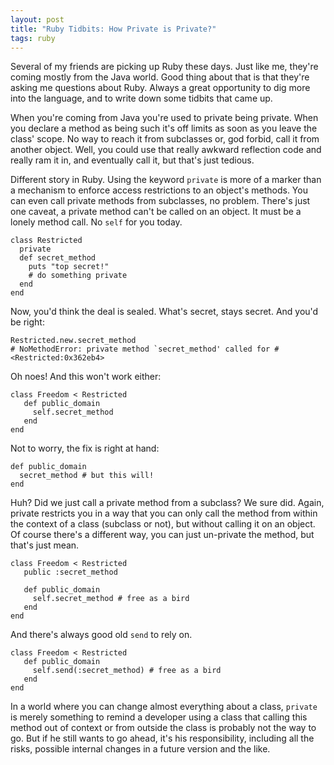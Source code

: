 ```yaml
---
layout: post
title: "Ruby Tidbits: How Private is Private?"
tags: ruby
---
```

Several of my friends are picking up Ruby these days. Just like me, they're coming mostly from the Java world. Good thing about that is that they're asking me questions about Ruby. Always a great opportunity to dig more into the language, and to write down some tidbits that came up.

When you're coming from Java you're used to private being private. When you declare a method as being such it's off limits as soon as you leave the class' scope. No way to reach it from subclasses or, god forbid, call it from another object. Well, you could use that really awkward reflection code and really ram it in, and eventually call it, but that's just tedious.

Different story in Ruby. Using the keyword `private` is more of a marker than a mechanism to enforce access restrictions to an object's methods. You can even call private methods from subclasses, no problem. There's just one caveat, a private method can't be called on an object. It must be a lonely method call. No `self` for you today.

    class Restricted
      private
      def secret_method
        puts "top secret!"
        # do something private
      end
    end

Now, you'd think the deal is sealed. What's secret, stays secret. And you'd be right:

    Restricted.new.secret_method
    # NoMethodError: private method `secret_method' called for #<Restricted:0x362eb4>

Oh noes! And this won't work either:

    class Freedom < Restricted
       def public_domain
         self.secret_method
       end
    end

Not to worry, the fix is right at hand:

    def public_domain
      secret_method # but this will!
    end

Huh? Did we just call a private method from a subclass? We sure did. Again, private restricts you in a way that you can only call the method from within the context of a class (subclass or not), but without calling it on an object. Of course there's a different way, you can just un-private the method, but that's just mean.

    class Freedom < Restricted
       public :secret_method

       def public_domain
         self.secret_method # free as a bird
       end
    end

And there's always good old `send` to rely on.

    class Freedom < Restricted
       def public_domain
         self.send(:secret_method) # free as a bird
       end
    end

In a world where you can change almost everything about a class, `private` is merely something to remind a developer using a class that calling this method out of context or from outside the class is probably not the way to go. But if he still wants to go ahead, it's his responsibility, including all the risks, possible internal changes in a future version and the like.
